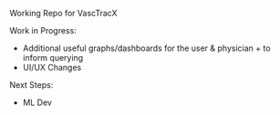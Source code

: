Working Repo for VascTracX

Work in Progress:
- Additional useful graphs/dashboards for the user & physician + to inform querying
- UI/UX Changes

Next Steps:
- ML Dev
